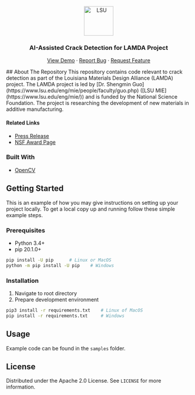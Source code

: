<!-- PROJECT OVERVIEW -->
<br />
<p align="center">
  <a href="https://github.com/othneildrew/Best-README-Template">
    <img src="doc/images/logo.png" alt="LSU" width="80" height="80">
  </a>

  <h3 align="center">AI-Assisted Crack Detection for LAMDA Project</h3>
  <p align="center">
    <a href="https://github.com/othneildrew/Best-README-Template">View Demo</a>
    ·
    <a href="https://github.com/othneildrew/Best-README-Template/issues">Report Bug</a>
    ·
    <a href="https://github.com/othneildrew/Best-README-Template/issues">Request Feature</a>
  </p>
</p>
<!-- ABOUT THE PROJECT -->
## About The Repository
This repository contains code relevant to crack detection as part of the Louisiana Materials Design Alliance (LAMDA) project. The LAMDA project is led by [Dr. Shengmin Guo](https://www.lsu.edu/eng/mie/people/faculty/guo.php) ([LSU MIE](https://www.lsu.edu/eng/mie/)) and is funded by the National Science Foundation. The project is researching the development of new materials in additive manufacturing.

#### Related Links
* [Press Release](https://www.lsu.edu/mediacenter/news/2020/05/21engineering_khonsari_lamda.php)
* [NSF Award Page](https://www.nsf.gov/awardsearch/showAward?AWD_ID=1946231)
### Built With
* [OpenCV](https://opencv.org/)

<!-- GETTING STARTED -->
## Getting Started

This is an example of how you may give instructions on setting up your project locally.
To get a local copy up and running follow these simple example steps.

### Prerequisites

* Python 3.4+
* pip 20.1.0+
```sh
pip install -U pip 		# Linux or MacOS
python -m pip install -U pip	# Windows	
```
### Installation
1. Navigate to root directory
2. Prepare development environment
```sh
pip3 install -r requirements.txt	# Linux of MacOS
pip install -r requirements.txt		# Windows
```
<!-- USAGE EXAMPLES -->
## Usage
Example code can be found in the ```samples``` folder.

<!-- LICENSE -->
## License

Distributed under the Apache 2.0 License. See `LICENSE` for more information.


